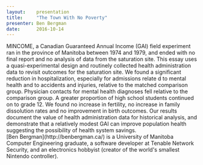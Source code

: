 ```yaml
---
layout:    presentation
title:     "The Town With No Poverty"
presenter: Ben Bergman
date:      2016-10-14
---
```


<div id="abstract">
MINCOME, a Canadian Guaranteed Annual Income (GAI) field experiment ran in the province of Manitoba between 1974 and 1979, and ended with no final report and no analysis of data from the saturation site. This essay uses a quasi-experimental design and routinely collected health administration data to revisit outcomes for the saturation site. We found a significant reduction in hospitalization, especially for admissions relate d to mental health and to accidents and injuries, relative to the matched comparison group. Physician contacts for mental health diagnoses fell relative to the comparison group. A greater proportion of high school students continued on to grade 12. We found no increase in fertility, no increase in family dissolution rates and no improvement in birth outcomes. Our results document the value of health administration data for historical analysis, and demonstrate that a relatively modest GAI can improve population health suggesting the possibility of health system savings.
</div>

<div id="bio">
[Ben Bergman](http://benbergman.ca/) is a University of Manitoba Computer Engineering graduate, a software developer at Tenable Network Security, and an electronics hobbyist (creator of the world's smallest Nintendo controller).
</div>
